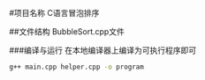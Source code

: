#项目名称
C语言冒泡排序

##文件结构
BubbleSort.cpp文件

###编译与运行
在本地编译器上编译为可执行程序即可
```bash
g++ main.cpp helper.cpp -o program
